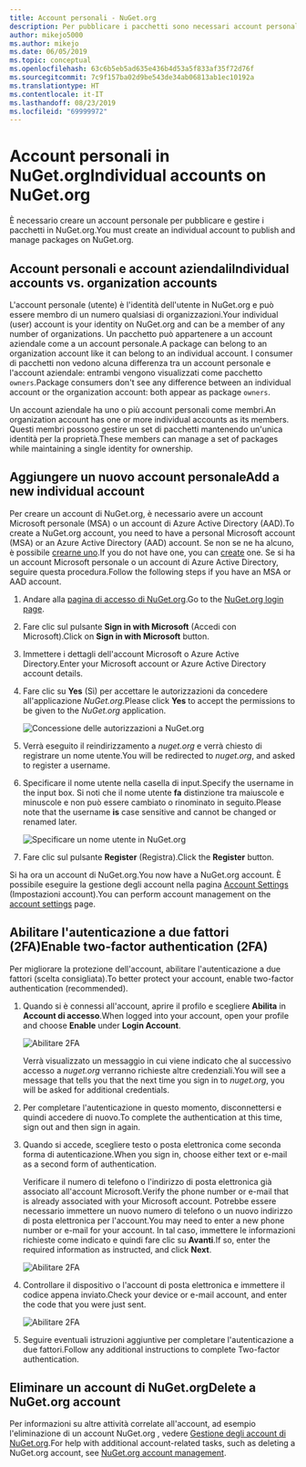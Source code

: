 ```yaml
---
title: Account personali - NuGet.org
description: Per pubblicare i pacchetti sono necessari account personali in NuGet.org
author: mikejo5000
ms.author: mikejo
ms.date: 06/05/2019
ms.topic: conceptual
ms.openlocfilehash: 63c6b5eb5ad635e436b4d53a5f833af35f72d76f
ms.sourcegitcommit: 7c9f157ba02d9be543de34ab06813ab1ec10192a
ms.translationtype: HT
ms.contentlocale: it-IT
ms.lasthandoff: 08/23/2019
ms.locfileid: "69999972"
---
```

# <a name="individual-accounts-on-nugetorg"></a><span data-ttu-id="0206e-103">Account personali in NuGet.org</span><span class="sxs-lookup"><span data-stu-id="0206e-103">Individual accounts on NuGet.org</span></span>

<span data-ttu-id="0206e-104">È necessario creare un account personale per pubblicare e gestire i pacchetti in NuGet.org.</span><span class="sxs-lookup"><span data-stu-id="0206e-104">You must create an individual account to publish and manage packages on NuGet.org.</span></span>

## <a name="individual-accounts-vs-organization-accounts"></a><span data-ttu-id="0206e-105">Account personali e account aziendali</span><span class="sxs-lookup"><span data-stu-id="0206e-105">Individual accounts vs. organization accounts</span></span>

<span data-ttu-id="0206e-106">L'account personale (utente) è l'identità dell'utente in NuGet.org e può essere membro di un numero qualsiasi di organizzazioni.</span><span class="sxs-lookup"><span data-stu-id="0206e-106">Your individual (user) account is your identity on NuGet.org and can be a member of any number of organizations.</span></span> <span data-ttu-id="0206e-107">Un pacchetto può appartenere a un account aziendale come a un account personale.</span><span class="sxs-lookup"><span data-stu-id="0206e-107">A package can belong to an organization account like it can belong to an individual account.</span></span> <span data-ttu-id="0206e-108">I consumer di pacchetti non vedono alcuna differenza tra un account personale e l'account aziendale: entrambi vengono visualizzati come pacchetto `owners`.</span><span class="sxs-lookup"><span data-stu-id="0206e-108">Package consumers don't see any difference between an individual account or the organization account: both appear as package `owners`.</span></span>

<span data-ttu-id="0206e-109">Un account aziendale ha uno o più account personali come membri.</span><span class="sxs-lookup"><span data-stu-id="0206e-109">An organization account has one or more individual accounts as its members.</span></span> <span data-ttu-id="0206e-110">Questi membri possono gestire un set di pacchetti mantenendo un'unica identità per la proprietà.</span><span class="sxs-lookup"><span data-stu-id="0206e-110">These members can manage a set of packages while maintaining a single identity for ownership.</span></span>

## <a name="add-a-new-individual-account"></a><span data-ttu-id="0206e-111">Aggiungere un nuovo account personale</span><span class="sxs-lookup"><span data-stu-id="0206e-111">Add a new individual account</span></span>

<span data-ttu-id="0206e-112">Per creare un account di NuGet.org, è necessario avere un account Microsoft personale (MSA) o un account di Azure Active Directory (AAD).</span><span class="sxs-lookup"><span data-stu-id="0206e-112">To create a NuGet.org account, you need to have a personal Microsoft account (MSA) or an Azure Active Directory (AAD) account.</span></span> <span data-ttu-id="0206e-113">Se non se ne ha alcuno, è possibile [crearne uno](https://signup.live.com).</span><span class="sxs-lookup"><span data-stu-id="0206e-113">If you do not have one, you can [create](https://signup.live.com) one.</span></span> <span data-ttu-id="0206e-114">Se si ha un account Microsoft personale o un account di Azure Active Directory, seguire questa procedura.</span><span class="sxs-lookup"><span data-stu-id="0206e-114">Follow the following steps if you have an MSA or AAD account.</span></span>

1. <span data-ttu-id="0206e-115">Andare alla [pagina di accesso di NuGet.org](https://www.nuget.org/users/account/LogOn).</span><span class="sxs-lookup"><span data-stu-id="0206e-115">Go to the [NuGet.org login page](https://www.nuget.org/users/account/LogOn).</span></span>

1. <span data-ttu-id="0206e-116">Fare clic sul pulsante **Sign in with Microsoft** (Accedi con Microsoft).</span><span class="sxs-lookup"><span data-stu-id="0206e-116">Click on **Sign in with Microsoft** button.</span></span>

1. <span data-ttu-id="0206e-117">Immettere i dettagli dell'account Microsoft o Azure Active Directory.</span><span class="sxs-lookup"><span data-stu-id="0206e-117">Enter your Microsoft account or Azure Active Directory account details.</span></span>

1. <span data-ttu-id="0206e-118">Fare clic su **Yes** (Sì) per accettare le autorizzazioni da concedere all'applicazione *NuGet.org*.</span><span class="sxs-lookup"><span data-stu-id="0206e-118">Please click **Yes** to accept the permissions to be given to the *NuGet.org* application.</span></span>

   ![Concessione delle autorizzazioni a NuGet.org](media/nuget-org-permissions.png)

1. <span data-ttu-id="0206e-120">Verrà eseguito il reindirizzamento a *nuget.org* e verrà chiesto di registrare un nome utente.</span><span class="sxs-lookup"><span data-stu-id="0206e-120">You will be redirected to *nuget.org*, and asked to register a username.</span></span>

1. <span data-ttu-id="0206e-121">Specificare il nome utente nella casella di input.</span><span class="sxs-lookup"><span data-stu-id="0206e-121">Specify the username in the input box.</span></span> <span data-ttu-id="0206e-122">Si noti che il nome utente **fa** distinzione tra maiuscole e minuscole e non può essere cambiato o rinominato in seguito.</span><span class="sxs-lookup"><span data-stu-id="0206e-122">Please note that the username **is** case sensitive and cannot be changed or renamed later.</span></span>

   ![Specificare un nome utente in NuGet.org](media/nuget-org-register.png) 

1. <span data-ttu-id="0206e-124">Fare clic sul pulsante **Register** (Registra).</span><span class="sxs-lookup"><span data-stu-id="0206e-124">Click the **Register** button.</span></span>

<span data-ttu-id="0206e-125">Si ha ora un account di NuGet.org.</span><span class="sxs-lookup"><span data-stu-id="0206e-125">You now have a NuGet.org account.</span></span> <span data-ttu-id="0206e-126">È possibile eseguire la gestione degli account nella pagina [Account Settings](https://www.nuget.org/account) (Impostazioni account).</span><span class="sxs-lookup"><span data-stu-id="0206e-126">You can perform account management on the [account settings](https://www.nuget.org/account) page.</span></span>

## <a name="enable-two-factor-authentication-2fa"></a><span data-ttu-id="0206e-127">Abilitare l'autenticazione a due fattori (2FA)</span><span class="sxs-lookup"><span data-stu-id="0206e-127">Enable two-factor authentication (2FA)</span></span>

<span data-ttu-id="0206e-128">Per migliorare la protezione dell'account, abilitare l'autenticazione a due fattori (scelta consigliata).</span><span class="sxs-lookup"><span data-stu-id="0206e-128">To better protect your account, enable two-factor authentication (recommended).</span></span>

1. <span data-ttu-id="0206e-129">Quando si è connessi all'account, aprire il profilo e scegliere **Abilita** in **Account di accesso**.</span><span class="sxs-lookup"><span data-stu-id="0206e-129">When logged into your account, open your profile and choose **Enable** under **Login Account**.</span></span>

   ![Abilitare 2FA](media/nuget-org-register-2fa.png)

   <span data-ttu-id="0206e-131">Verrà visualizzato un messaggio in cui viene indicato che al successivo accesso a *nuget.org* verranno richieste altre credenziali.</span><span class="sxs-lookup"><span data-stu-id="0206e-131">You will see a message that tells you that the next time you sign in to *nuget.org*, you will be asked for additional credentials.</span></span>

2. <span data-ttu-id="0206e-132">Per completare l'autenticazione in questo momento, disconnettersi e quindi accedere di nuovo.</span><span class="sxs-lookup"><span data-stu-id="0206e-132">To complete the authentication at this time, sign out and then sign in again.</span></span>

3. <span data-ttu-id="0206e-133">Quando si accede, scegliere testo o posta elettronica come seconda forma di autenticazione.</span><span class="sxs-lookup"><span data-stu-id="0206e-133">When you sign in, choose either text or e-mail as a second form of authentication.</span></span>

   <span data-ttu-id="0206e-134">Verificare il numero di telefono o l'indirizzo di posta elettronica già associato all'account Microsoft.</span><span class="sxs-lookup"><span data-stu-id="0206e-134">Verify the phone number or e-mail that is already associated with your Microsoft account.</span></span> <span data-ttu-id="0206e-135">Potrebbe essere necessario immettere un nuovo numero di telefono o un nuovo indirizzo di posta elettronica per l'account.</span><span class="sxs-lookup"><span data-stu-id="0206e-135">You may need to enter a new phone number or e-mail for your account.</span></span> <span data-ttu-id="0206e-136">In tal caso, immettere le informazioni richieste come indicato e quindi fare clic su **Avanti**.</span><span class="sxs-lookup"><span data-stu-id="0206e-136">If so, enter the required information as instructed, and click **Next**.</span></span>

   ![Abilitare 2FA](media/nuget-org-sign-in-2fa.png)

4. <span data-ttu-id="0206e-138">Controllare il dispositivo o l'account di posta elettronica e immettere il codice appena inviato.</span><span class="sxs-lookup"><span data-stu-id="0206e-138">Check your device or e-mail account, and enter the code that you were just sent.</span></span>

   ![Abilitare 2FA](media/nuget-org-enter-code-2fa.png)

5. <span data-ttu-id="0206e-140">Seguire eventuali istruzioni aggiuntive per completare l'autenticazione a due fattori.</span><span class="sxs-lookup"><span data-stu-id="0206e-140">Follow any additional instructions to complete Two-factor authentication.</span></span>

## <a name="delete-a-nugetorg-account"></a><span data-ttu-id="0206e-141">Eliminare un account di NuGet.org</span><span class="sxs-lookup"><span data-stu-id="0206e-141">Delete a NuGet.org account</span></span>

<span data-ttu-id="0206e-142">Per informazioni su altre attività correlate all'account, ad esempio l'eliminazione di un account NuGet.org , vedere [Gestione degli account di NuGet.org](nuget-org-faq.md#nugetorg-account-management).</span><span class="sxs-lookup"><span data-stu-id="0206e-142">For help with additional account-related tasks, such as deleting a NuGet.org account, see [NuGet.org account management](nuget-org-faq.md#nugetorg-account-management).</span></span>
